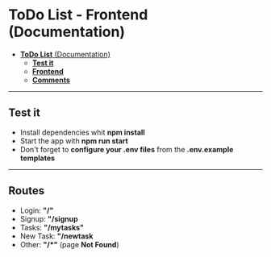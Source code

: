 # __ToDo List - Frontend__ (Documentation)

- [__ToDo List__ (Documentation)](#todo-list-documentation)
  - [__Test it__](#test-it)
  - [__Frontend__](#frontend)
  - [__Comments__](#comments)
---
## __Test it__
- Install dependencies whit __npm install__
- Start the app with __npm run start__
- Don't forget to __configure your .env files__ from the __.env.example templates__
---
## __Routes__
- Login: __"/"__
- Signup: __"/signup__
- Tasks: __"/mytasks"__
- New Task: __"/newtask__
- Other: __"/*"__ (page __Not Found__)
